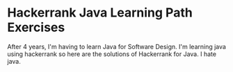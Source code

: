 # Hackerrank Java Learning Path Exercises
After 4 years, I'm having to learn Java for Software Design. I'm learning java using hackerrank so here are the solutions of Hackerrank for Java. I hate java.
